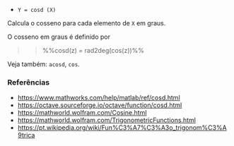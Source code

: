 - `Y = cosd (X)`

Calcula o cosseno para cada elemento de `X` em graus.

O cosseno em graus é definido por

> > %%cosd(z) = rad2deg(cos(z))%%

Veja também: `acosd`, `cos`.

### Referências

- https://www.mathworks.com/help/matlab/ref/cosd.html
- https://octave.sourceforge.io/octave/function/cosd.html
- https://mathworld.wolfram.com/Cosine.html
- https://mathworld.wolfram.com/TrigonometricFunctions.html
- https://pt.wikipedia.org/wiki/Fun%C3%A7%C3%A3o_trigonom%C3%A9trica
